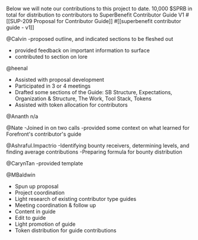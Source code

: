 Below we will note our contributions to this project to date.
10,000 $SPRB in total for distribution to contributors to SuperBenefit Contributor Guide V1
#[[SUP-209 Proposal for Contributor Guide]]
#[[superbenefit contributor guide - v1]]  

@Calvin 
 -proposed outline, and indicated sections to be fleshed out
- provided feedback on important information to surface
- contributed to section on lore 

@heenal 
- Assisted with proposal development
- Participated in 3 or 4 meetings
- Drafted some sections of the Guide: SB Structure, Expectations, Organization & Structure, The Work, Tool Stack, Tokens
- Assisted with token allocation for contributors


@Ananth 
n/a

@Nate 
-Joined in on two calls
-provided some context on what learned for Forefront's contributor's guide

@Ashraful.Impactrio 
-Identifying bounty receivers, determining levels, and finding average contributions
-Preparing formula for bounty distribution

@CarynTan 
-provided template

@MBaldwin 
- Spun up proposal
- Project coordination 
- Light research of existing contributor type guides
- Meeting coordination & follow up
- Content in guide
- Edit to guide
- Light promotion of guide
- Token distribution for guide contributions

